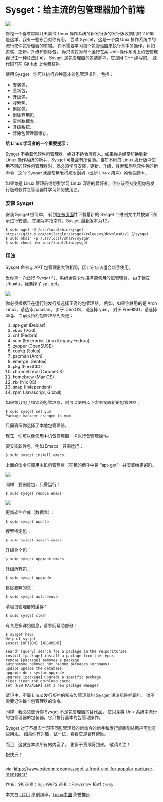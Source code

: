 Sysget：给主流的包管理器加个前端
======

![](https://www.ostechnix.com/wp-content/uploads/2018/10/sysget-720x340.png)

你是一个喜欢每隔几天尝试 Linux 操作系统的新发行版的发行版收割机吗？如果是这样，我有一些东西对你有用。 尝试 Sysget，这是一个类 Unix 操作系统中的流行软件包管理器的前端。 你不需要学习每个包管理器来执行基本的操作，例如安装、更新、升级和删除包。 你只需要对每个运行在类 Unix 操作系统上的包管理器记住一种语法即可。 Sysget 是包管理器的包装脚本，它是用 C++ 编写的。 源代码可在 GitHub 上免费获得。

使用 Sysget，你可以执行各种基本的包管理操作，包括：

- 安装包，
- 更新包，
- 升级包，
- 搜索包，
- 删除包，
- 删除弃用包，
- 更新数据库，
- 升级系统，
- 清除包管理器缓存。

**给 Linux 学习者的一个重要提示：**

Sysget 不会取代软件包管理器，绝对不适合所有人。如果你是经常切换到新 Linux 操作系统的新手，Sysget 可能会有所帮助。当在不同的 Linux 发行版中使用不同的软件包管理器时，就必须学习安装、更新、升级、搜索和删除软件包的新命令，这时 Sysget 就是帮助<ruby>发行版收割机<rt>distro hopper</rt></ruby>（或新 Linux 用户）的包装脚本。

如果你是 Linux 管理员或想要学习 Linux 深层的爱好者，你应该坚持使用你的发行版的软件包管理器并学习如何使用它。

### 安装 Sysget

安装 Sysget 很简单。 转到[发布页面][1]并下载最新的 Sysget 二进制文件并按如下所示进行安装。 在编写本指南时，Sysget 最新版本为1.2。

```
$ sudo wget -O /usr/local/bin/sysget https://github.com/emilengler/sysget/releases/download/v1.2/sysget
$ sudo mkdir -p /usr/local/share/sysget
$ sudo chmod a+x /usr/local/bin/sysget
```

### 用法

Sysget 命令与 APT 包管理器大致相同，因此它应该适合新手使用。

当你第一次运行 Sysget 时，系统会要求你选择要使用的包管理器。 由于我在 Ubuntu，我选择了 apt-get。

![](https://www.ostechnix.com/wp-content/uploads/2018/10/sysget-1.png)

你必须根据正在运行的发行版选择正确的包管理器。 例如，如果你使用的是 Arch Linux，请选择 pacman。 对于 CentOS，请选择 yum。 对于 FreeBSD，请选择 pkg。 当前支持的包管理器列表是：

1. apt-get (Debian)
2. xbps (Void)
3. dnf (Fedora)
4. yum (Enterprise Linux/Legacy Fedora)
5. zypper (OpenSUSE)
6. eopkg (Solus)
7. pacman (Arch)
8. emerge (Gentoo)
9. pkg (FreeBSD)
10. chromebrew (ChromeOS)
11. homebrew (Mac OS)
12. nix (Nix OS)
13. snap (Independent)
14. npm (Javascript, Global)

如果你分配了错误的包管理器，则可以使用以下命令设置新的包管理器：

```
$ sudo sysget set yum
Package manager changed to yum
```

只需确保你选择了本地包管理器。

现在，你可以像使用本机包管理器一样执行包管理操作。

要安装软件包，例如 Emacs，只需运行：

```
$ sudo sysget install emacs
```

上面的命令将调用本机包管理器（在我的例子中是 “apt-get”）并安装给定的包。

![](https://www.ostechnix.com/wp-content/uploads/2018/10/Install-package-using-Sysget.png)

同样，要删除包，只需运行：

```
$ sudo sysget remove emacs
```

![](https://www.ostechnix.com/wp-content/uploads/2018/10/Remove-package-using-Sysget.png)

更新软件仓库（数据库）：

```
$ sudo sysget update
```

搜索特定包：

```
$ sudo sysget search emacs
```

升级单个包：

```
$ sudo sysget upgrade emacs
```

升级所有包：

```
$ sudo sysget upgrade
```

移除废弃的包：

```
$ sudo sysget autoremove
```

清理包管理器的缓存：

```
$ sudo sysget clean
```

有关更多详细信息，请参阅帮助部分：

```
$ sysget help
Help of sysget
sysget [OPTION] [ARGUMENT]

search [query] search for a package in the resporitories
install [package] install a package from the repos
remove [package] removes a package
autoremove removes not needed packages (orphans)
update update the database
upgrade do a system upgrade
upgrade [package] upgrade a specific package
clean clean the download cache
set [NEW MANAGER] set a new package manager
```

请记住，不同 Linux 发行版中的所有包管理器的 Sysget 语法都是相同的。 你不需要记住每个包管理器的命令。

同样，我必须告诉你 Sysget 不是包管理器的替代品。 它只是类 Unix 系统中流行的包管理器的包装器，它只执行基本的包管理操作。

Sysget 对于不想去学习不同包管理器的新命令的新手和发行版收割机用户可能有些用处。 如果你有兴趣，试一试，看看它是否有帮助。

而且，这就是本次所有的内容了。 更多干货即将到来。 敬请关注！

祝快乐！

--------------------------------------------------------------------------------

via: https://www.ostechnix.com/sysget-a-front-end-for-popular-package-managers/

作者：[SK][a]
选题：[lujun9972][b]
译者：[Flowsnow](https://github.com/Flowsnow)
校对：[wxy](https://github.com/wxy)

本文由 [LCTT](https://github.com/LCTT/TranslateProject) 原创编译，[Linux中国](https://linux.cn/) 荣誉推出

[a]: https://www.ostechnix.com/author/sk/
[b]: https://github.com/lujun9972
[1]: https://github.com/emilengler/sysget/releases
